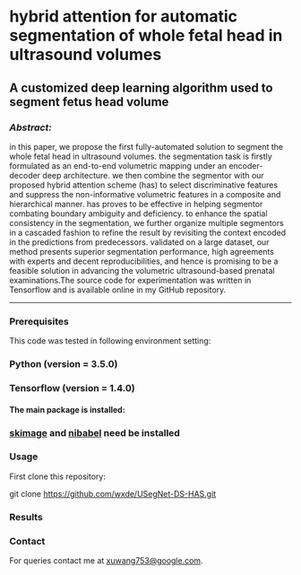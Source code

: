 # hybrid attention for automatic segmentation of whole fetal head in ultrasound volumes 

## A customized deep learning algorithm used to segment fetus head volume
### *Abstract:*
  in this paper, we propose the first fully-automated solution to segment the whole fetal head in ultrasound volumes. the segmentation task is firstly formulated as an end-to-end volumetric mapping under an encoder-decoder deep architecture. we then combine the segmentor with our proposed hybrid attention scheme (has) to select discriminative features and suppress the non-informative volumetric features in a composite and hierarchical manner. has proves to be effective in helping segmentor combating boundary ambiguity and deficiency. to enhance the spatial consistency in the segmentation, we further organize multiple segmentors in a cascaded fashion to refine the result by revisiting the context encoded in the predictions from predecessors. validated on a large dataset, our method presents superior segmentation performance, high agreements with experts and decent reproducibilities, and hence is promising to be a feasible solution in advancing the volumetric ultrasound-based prenatal examinations.The source code for experimentation was written in Tensorflow and is available online in my GitHub repository.

***

### Prerequisites

This code was tested in following environment setting:

### Python (version = 3.5.0)

### Tensorflow (version = 1.4.0)

#### The main package is installed:

### [skimage](http://scikit-image.org/) and [nibabel](http://nipy.org/nibabel/) need be installed

### Usage

First clone this repository:

git clone https://github.com/wxde/USegNet-DS-HAS.git


### Results

### Contact

For queries contact me at xuwang753@google.com.
